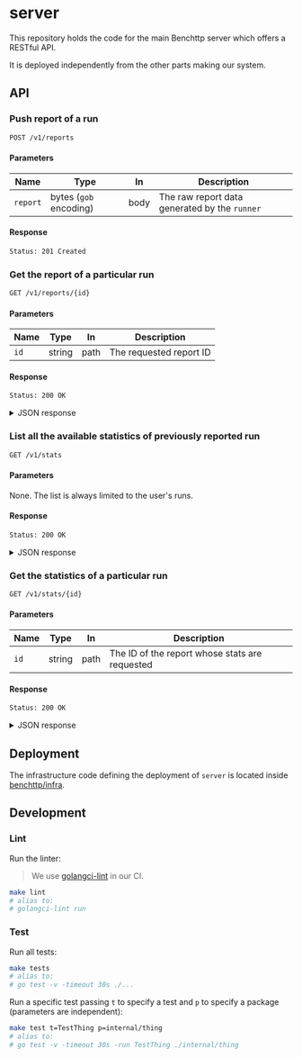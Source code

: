 # server

This repository holds the code for the main Benchttp server which offers a RESTful API.

It is deployed independently from the other parts making our system.

## API

### Push report of a run

```txt
POST /v1/reports
```

#### Parameters

| Name     | Type                   | In   | Description                                   |
| -------- | ---------------------- | ---- | --------------------------------------------- |
| `report` | bytes (`gob` encoding) | body | The raw report data generated by the `runner` |

#### Response

```txt
Status: 201 Created
```

### Get the report of a particular run

```txt
GET /v1/reports/{id}
```

#### Parameters

| Name | Type   | In   | Description             |
| ---- | ------ | ---- | ----------------------- |
| `id` | string | path | The requested report ID |

#### Response

```txt
Status: 200 OK
```

<details>
  <summary>JSON response</summary>

```json
{
  "benchmark": {
    "records": [
      {
        "time": 152970821,
        "code": 200,
        "bytes": 46,
        "error": "",
        "events": [
          {
            "name": "GotFirstResponseByte",
            "time": 2457696
          }
          // ...
        ]
      }
      // ...
    ],
    "length": 10,
    "success": 10,
    "fail": 0,
    "duration": 324953628
  },
  "metadata": {
    "config": {
      "request": {
        "method": "GET",
        "url": {
          "scheme": "http",
          "opaque": "",
          "user": null,
          "host": "echo.jsontest.com",
          "path": "/title/ipsum/content/blah",
          "rawPath": "",
          "forceQuery": false,
          "rawQuery": "",
          "fragment": "",
          "rawFragment": ""
        },
        "header": {},
        "body": {
          "type": "",
          "content": ""
        }
      },
      "runner": {
        "requests": 10,
        "concurrency": 10,
        "interval": 50000000,
        "requestTimeout": 2000000000,
        "globalTimeout": 30000000000
      }
    },
    "finishedAt": "2022-02-27T19:54:19.019717Z"
  }
}
```

</details>

### List all the available statistics of previously reported run

```txt
GET /v1/stats
```

#### Parameters

None. The list is always limited to the user's runs.

#### Response

```txt
Status: 200 OK
```

<details>
  <summary>JSON response</summary>

```json
[
  {
    "id": "lwkaFmtuCoeKSFhbndTC",
    "tag": "my-custom-tag",
    "finishedAt": "2022-02-27T19:54:19.019717Z"
  },
  {
    "id": "XbqWESZWGC9iaXSWPDmu",
    "tag": "my-other-custom-tag",
    "finishedAt": "2022-03-03T18:00:19.019717Z"
  }
]
```

</details>

### Get the statistics of a particular run

```txt
GET /v1/stats/{id}
```

#### Parameters

| Name | Type   | In   | Description                                    |
| ---- | ------ | ---- | ---------------------------------------------- |
| `id` | string | path | The ID of the report whose stats are requested |

#### Response

```txt
Status: 200 OK
```

<details>
  <summary>JSON response</summary>

```json
{
  "descriptor": {
    "id": "lwkaFmtuCoeKSFhbndTC",
    "tag": "my-custom-tag",
    "finishedAt": "2022-02-27T19:54:19.019717Z"
  },
  "time": {
    "min": 152005288,
    "max": 383330299,
    "mean": 266585242,
    "median": 266713182,
    "standardDeviation": 51772085,
    "deciles": [
      152005288, 262461226, 263282513, 265239215, 265682968, 267743397,
      268441975, 268631834, 269033707
    ]
  },
  "code": {
    "code1xx": 0,
    "code2xx": 1000,
    "code3xx": 0,
    "code4xx": 0,
    "code5xx": 0
  }
}
```

</details>

## Deployment

The infrastructure code defining the deployment of `server` is located inside [benchttp/infra](https://github.com/benchttp/infra).

## Development

### Lint

Run the linter:

> We use [golangci-lint](https://golangci-lint.run/) in our CI.

```sh
make lint
# alias to:
# golangci-lint run
```

### Test

Run all tests:

```sh
make tests
# alias to:
# go test -v -timeout 30s ./...
```

Run a specific test passing `t` to specify a test and `p` to specify a package (parameters are independent):

```sh
make test t=TestThing p=internal/thing
# alias to:
# go test -v -timeout 30s -run TestThing ./internal/thing
```
